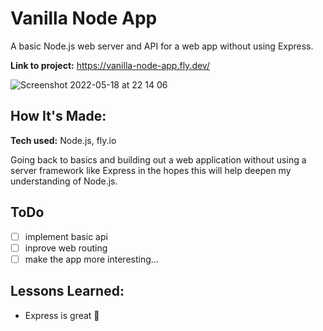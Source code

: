 # Vanilla Node App
A basic Node.js web server and API for a web app without using Express.

**Link to project:** https://vanilla-node-app.fly.dev/

![Screenshot 2022-05-18 at 22 14 06](https://user-images.githubusercontent.com/856071/169062783-5e6662d3-3246-4cbf-b9f5-51e13c6f628d.png)

## How It's Made:

**Tech used:** Node.js, fly.io

Going back to basics and building out a web application without using a server framework like Express in the hopes this will help deepen my understanding of Node.js.

## ToDo

- [ ] implement basic api
- [ ] inprove web routing
- [ ] make the app more interesting...

## Lessons Learned:

- Express is great 🤣
